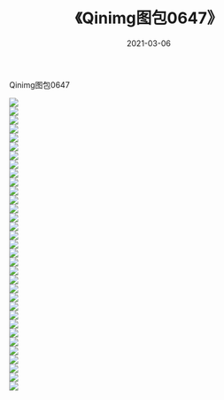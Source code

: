 ﻿---
layout: post
title:  《Qinimg图包0647》
date:   2021-03-06
img: http://imgx.orgx.ga/Qinimg图包/Qinimg图包0647/000.jpg
categories: [美女, 清纯, 唯美]
---

Qinimg图包0647

 ![](http://imgx.orgx.ga/Qinimg图包/Qinimg图包0647/001.jpg) <br>![](http://imgx.orgx.ga/Qinimg图包/Qinimg图包0647/002.jpg) <br>![](http://imgx.orgx.ga/Qinimg图包/Qinimg图包0647/003.jpg) <br>![](http://imgx.orgx.ga/Qinimg图包/Qinimg图包0647/004.jpg) <br>![](http://imgx.orgx.ga/Qinimg图包/Qinimg图包0647/005.jpg) <br>![](http://imgx.orgx.ga/Qinimg图包/Qinimg图包0647/006.jpg) <br>![](http://imgx.orgx.ga/Qinimg图包/Qinimg图包0647/007.jpg) <br>![](http://imgx.orgx.ga/Qinimg图包/Qinimg图包0647/008.jpg) <br>![](http://imgx.orgx.ga/Qinimg图包/Qinimg图包0647/009.jpg) <br>![](http://imgx.orgx.ga/Qinimg图包/Qinimg图包0647/010.jpg) <br>![](http://imgx.orgx.ga/Qinimg图包/Qinimg图包0647/011.jpg) <br>![](http://imgx.orgx.ga/Qinimg图包/Qinimg图包0647/012.jpg) <br>![](http://imgx.orgx.ga/Qinimg图包/Qinimg图包0647/013.jpg) <br>![](http://imgx.orgx.ga/Qinimg图包/Qinimg图包0647/014.jpg) <br>![](http://imgx.orgx.ga/Qinimg图包/Qinimg图包0647/015.jpg) <br>![](http://imgx.orgx.ga/Qinimg图包/Qinimg图包0647/016.jpg) <br>![](http://imgx.orgx.ga/Qinimg图包/Qinimg图包0647/017.jpg) <br>![](http://imgx.orgx.ga/Qinimg图包/Qinimg图包0647/018.jpg) <br>![](http://imgx.orgx.ga/Qinimg图包/Qinimg图包0647/019.jpg) <br>![](http://imgx.orgx.ga/Qinimg图包/Qinimg图包0647/020.jpg) <br>![](http://imgx.orgx.ga/Qinimg图包/Qinimg图包0647/021.jpg) <br>![](http://imgx.orgx.ga/Qinimg图包/Qinimg图包0647/022.jpg) <br>![](http://imgx.orgx.ga/Qinimg图包/Qinimg图包0647/023.jpg) <br>![](http://imgx.orgx.ga/Qinimg图包/Qinimg图包0647/024.jpg) <br>![](http://imgx.orgx.ga/Qinimg图包/Qinimg图包0647/025.jpg) <br>![](http://imgx.orgx.ga/Qinimg图包/Qinimg图包0647/026.jpg) <br>![](http://imgx.orgx.ga/Qinimg图包/Qinimg图包0647/027.jpg) <br>![](http://imgx.orgx.ga/Qinimg图包/Qinimg图包0647/028.jpg) <br>![](http://imgx.orgx.ga/Qinimg图包/Qinimg图包0647/029.jpg) <br>![](http://imgx.orgx.ga/Qinimg图包/Qinimg图包0647/030.jpg) <br>![](http://imgx.orgx.ga/Qinimg图包/Qinimg图包0647/031.jpg) <br>![](http://imgx.orgx.ga/Qinimg图包/Qinimg图包0647/032.jpg) <br>![](http://imgx.orgx.ga/Qinimg图包/Qinimg图包0647/033.jpg) <br>